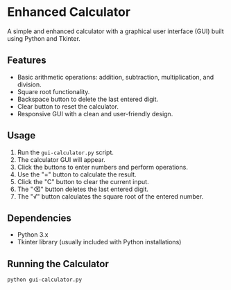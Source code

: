 # Enhanced Calculator

A simple and enhanced calculator with a graphical user interface (GUI) built using Python and Tkinter.

## Features

- Basic arithmetic operations: addition, subtraction, multiplication, and division.
- Square root functionality.
- Backspace button to delete the last entered digit.
- Clear button to reset the calculator.
- Responsive GUI with a clean and user-friendly design.

## Usage

1. Run the `gui-calculator.py` script.
2. The calculator GUI will appear.
3. Click the buttons to enter numbers and perform operations.
4. Use the "=" button to calculate the result.
5. Click the "C" button to clear the current input.
6. The "⌫" button deletes the last entered digit.
7. The "√" button calculates the square root of the entered number.

## Dependencies

- Python 3.x
- Tkinter library (usually included with Python installations)

## Running the Calculator

```bash
python gui-calculator.py
